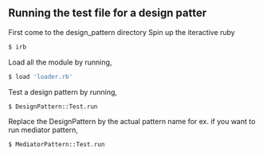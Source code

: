 ## Running the test file for a design patter

First come to the design_pattern directory
Spin up the iteractive ruby
```bash
$ irb
```

Load all the module by running,
```bash
$ load 'loader.rb'
```

Test a design pattern by running,
```bash
$ DesignPattern::Test.run
```

Replace the DesignPattern by the actual pattern name for ex. if you want to run mediator pattern,
```bash
$ MediatorPattern::Test.run
```